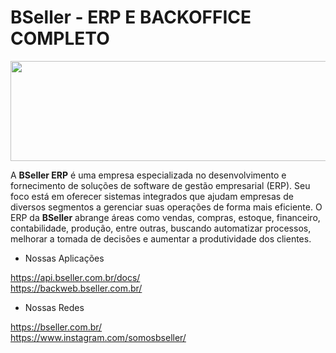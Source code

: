 # BSeller - ERP E BACKOFFICE COMPLETO

<p align="center">
  <img width="550" height="160" src="https://backweb.bseller.com.br/images/logo.77846931.png">
</p>

A **BSeller ERP** é uma empresa especializada no desenvolvimento e fornecimento de soluções de software de gestão empresarial (ERP). Seu foco está em oferecer sistemas integrados que ajudam empresas de diversos segmentos a gerenciar suas operações de forma mais eficiente. O ERP da **BSeller** abrange áreas como vendas, compras, estoque, financeiro, contabilidade, produção, entre outras, buscando automatizar processos, melhorar a tomada de decisões e aumentar a produtividade dos clientes.

* Nossas Aplicações

https://api.bseller.com.br/docs/ <br>
https://backweb.bseller.com.br/

 * Nossas Redes

https://bseller.com.br/ <br>
https://www.instagram.com/somosbseller/
